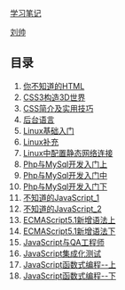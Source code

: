 [学习笔记]()

 [刘帅]()



## 目录
1. [你不知道的HTML](#docs/unknowHtml)
1. [CSS3构造3D世界](#docs/3d)      
1. [CSS简介及实用技巧](#docs/cssnote)      
1. [后台语言](#README)      
1. [Linux基础入门](#docs/Linux)
1. [Linux补充](#docs/Linux_supplement)
1. [Linux中配置静态网络连接](#docs/Linux_web)
1. [Php与MySql开发入门上](#docs/php_up)
1. [Php与MySql开发入门中](#docs/php_middle)
1. [Php与MySql开发入门下](#docs/php_down)
1. [不知道的JavaScript_1](#docs/ES5_core)
1. [不知道的JavaScript_2](#docs/ES5_core1)
1. [ECMAScript5.1新增语法上](#docs/ES5_top)
1. [ECMAScript5.1新增语法下](#docs/ES5_bottom)
1. [JavaScript与QA工程师](#docs/js_and_qa)
1. [JavaScript集成化测试](#docs/tegratedTesting)
1. [JavaScript函数式编程--上](#docs/jsFunctionalProgramming)
1. [JavaScript函数式编程--下](#docs/jsFunctionalProgramming_bottom)

